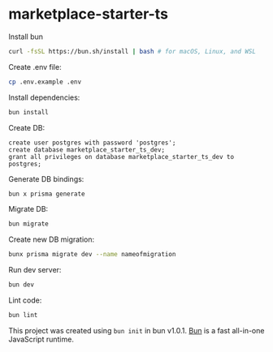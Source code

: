 # marketplace-starter-ts

Install bun

```bash
curl -fsSL https://bun.sh/install | bash # for macOS, Linux, and WSL
```

Create .env file:

```bash
cp .env.example .env
```

Install dependencies:

```bash
bun install
```

Create DB:

```psql
create user postgres with password 'postgres';
create database marketplace_starter_ts_dev;
grant all privileges on database marketplace_starter_ts_dev to postgres;
```

Generate DB bindings:

```bash
bun x prisma generate
```

Migrate DB:

```bash
bun migrate
```

Create new DB migration:

```bash
bunx prisma migrate dev --name nameofmigration
```

Run dev server:

```bash
bun dev
```

Lint code:

```bash
bun lint
```

This project was created using `bun init` in bun v1.0.1. [Bun](https://bun.sh) is a fast all-in-one JavaScript runtime.
